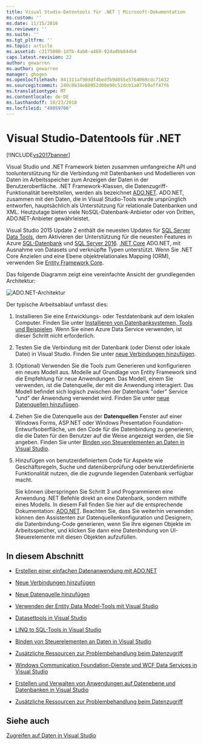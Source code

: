```yaml
---
title: Visual Studio-Datentools für .NET | Microsoft-Dokumentation
ms.custom: ''
ms.date: 11/15/2016
ms.reviewer: ''
ms.suite: ''
ms.tgt_pltfrm: ''
ms.topic: article
ms.assetid: c3175080-1dfb-4ab8-a460-92dadbb844b4
caps.latest.revision: 22
author: gewarren
ms.author: gewarren
manager: ghogen
ms.openlocfilehash: 841311af90ddf4bedfb9d055e5764068cdc71632
ms.sourcegitcommit: 240c8b34e80952d00e90c52dcb1a077b9aff47f6
ms.translationtype: MT
ms.contentlocale: de-DE
ms.lasthandoff: 10/23/2018
ms.locfileid: "49859706"
---
```

# <a name="visual-studio-data-tools-for-net"></a>Visual Studio-Datentools für .NET
[!INCLUDE[vs2017banner](../includes/vs2017banner.md)]

Visual Studio und .NET Framework bieten zusammen umfangreiche API und toolunterstützung für die Verbindung mit Datenbanken und Modellieren von Daten im Arbeitsspeicher zum Anzeigen der Daten in der Benutzeroberfläche.  .NET Framework-Klassen, die Datenzugriff-Funktionalität bereitstellen, werden als bezeichnet [ADO.NET](https://msdn.microsoft.com/library/e80y5yhx\(v=vs.110\).aspx). ADO.NET, zusammen mit den Daten, die in Visual Studio-Tools wurde ursprünglich entworfen, hauptsächlich als Unterstützung für relationale Datenbanken und XML. Heutzutage bieten viele NoSQL-Datenbank-Anbieter oder von Dritten, ADO.NET-Anbieter gewährleistet.  
  
 Visual Studio 2015 Update 2 enthält die neuesten Updates für [SQL Server Data Tools](https://msdn.microsoft.com/library/hh272686\(v=vs.103\).aspx), dem Aktivieren der Unterstützung für die neuesten Features in Azure [SQL-Datenbank](https://azure.microsoft.com/en-us/services/sql-database/) und [SQL Server 2016](https://www.microsoft.com/en-us/server-cloud/products/sql-server-2016/). [.NET Core](https://www.dotnetfoundation.org/netcore) ADO.NET, mit Ausnahme von Datasets und verknüpfte Typen unterstützt. Wenn Sie .NET Core Anzielen und eine Ebene objektrelationales Mapping (ORM), verwenden Sie [Entity Framework Core](https://msdn.microsoft.com/data/ef.aspx).  
  
 Das folgende Diagramm zeigt eine vereinfachte Ansicht der grundlegenden Architektur:  
  
 ![ADO.NET-Architektur](../data-tools/media/raddata-ado-net-architecture-diagram.png "Raddata ADO.NET-Architekturdiagramm")  
  
 Der typische Arbeitsablauf umfasst dies:  
  
1. Installieren Sie eine Entwicklungs- oder Testdatenbank auf dem lokalen Computer. Finden Sie unter [Installieren von Datenbanksystemen, Tools und Beispielen](../data-tools/installing-database-systems-tools-and-samples.md). Wenn Sie einen Azure Data Service verwenden, ist dieser Schritt nicht erforderlich.  
  
2. Testen Sie die Verbindung mit der Datenbank (oder Dienst oder lokale Datei) in Visual Studio. Finden Sie unter [neue Verbindungen hinzufügen](../data-tools/add-new-connections.md).  
  
3. (Optional) Verwenden Sie die Tools zum Generieren und konfigurieren ein neues Modell aus. Modelle auf Grundlage von Entity Framework sind die Empfehlung für neue Anwendungen. Das Modell, einem Sie verwenden, ist die Datenquelle, der mit die Anwendung interagiert. Das Modell befindet sich logisch zwischen der Datenbank "oder" Service "und" der Anwendung verwendet wird.  Finden Sie unter [neue Datenquellen hinzufügen](../data-tools/add-new-data-sources.md).  
  
4. Ziehen Sie die Datenquelle aus der **Datenquellen** Fenster auf einer Windows Forms, ASP.NET oder Windows Presentation Foundation-Entwurfsoberfläche, um den Code für die Datenbindung zu generieren, die die Daten für den Benutzer auf die Weise angezeigt werden, die Sie angeben. Finden Sie unter [Binden von Steuerelementen an Daten in Visual Studio](../data-tools/bind-controls-to-data-in-visual-studio.md).  
  
5. Hinzufügen von benutzerdefiniertem Code für Aspekte wie Geschäftsregeln, Suche und datenüberprüfung oder benutzerdefinierte Funktionalität nutzen, die die zugrunde liegenden Datenbank verfügbar macht.  
  
   Sie können überspringen Sie Schritt 3 und Programmieren eine Anwendung .NET Befehle direkt an eine Datenbank, sondern mithilfe eines Modells. In diesem Fall finden Sie hier auf die entsprechende Dokumentation: [ADO.NET](https://msdn.microsoft.com/library/e80y5yhx\(v=vs.110\).aspx). Beachten Sie, dass Sie weiterhin verwenden können den Assistenten zur Datenquellenkonfiguration und Designern, die Datenbindung-Code generieren, wenn Sie Ihre eigenen Objekte im Arbeitsspeicher, und klicken Sie dann eine Datenbindung von UI-Steuerelemente mit diesen Objekten aufzufüllen.  
  
## <a name="in-this-section"></a>In diesem Abschnitt  
  
-   [Erstellen einer einfachen Datenanwendung mit ADO.NET](../data-tools/create-a-simple-data-application-by-using-adonet.md)  
  
-   [Neue Verbindungen hinzufügen](../data-tools/add-new-connections.md)  
  
-   [Neue Datenquelle hinzufügen](../data-tools/add-new-data-sources.md)  
  
-   [Verwenden der Entity Data Model-Tools mit Visual Studio](../data-tools/entity-data-model-tools-in-visual-studio.md)  
  
-   [Datasettools in Visual Studio](../data-tools/dataset-tools-in-visual-studio.md)  
  
-   [LINQ to SQL-Tools in Visual Studio](../data-tools/linq-to-sql-tools-in-visual-studio2.md)  
  
-   [Binden von Steuerelementen an Daten in Visual Studio](../data-tools/bind-controls-to-data-in-visual-studio.md)  
  
-   [Zusätzliche Ressourcen zur Problembehandlung beim Datenzugriff](../data-tools/additional-resources-for-troubleshooting-data-access-errors.md)  
  
-   [Windows Communication Foundation-Dienste und WCF Data Services in Visual Studio](../data-tools/windows-communication-foundation-services-and-wcf-data-services-in-visual-studio.md)  
  
-   [Erstellen und Verwalten von Anwendungen auf Datenebene und Datenbanken in Visual Studio](../data-tools/creating-and-managing-databases-and-data-tier-applications-in-visual-studio.md)  
  
-   [Zusätzliche Ressourcen zur Problembehandlung beim Datenzugriff](../data-tools/additional-resources-for-troubleshooting-data-access-errors.md)  
  
## <a name="see-also"></a>Siehe auch  
 [Zugreifen auf Daten in Visual Studio](../data-tools/accessing-data-in-visual-studio.md)







